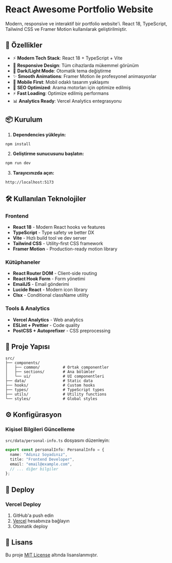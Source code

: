 # React Awesome Portfolio Website

Modern, responsive ve interaktif bir portfolio website'i. React 18, TypeScript, Tailwind CSS ve Framer Motion kullanılarak geliştirilmiştir.

## 🚀 Özellikler

- ⚡ **Modern Tech Stack**: React 18 + TypeScript + Vite
- 🎨 **Responsive Design**: Tüm cihazlarda mükemmel görünüm
- 🌙 **Dark/Light Mode**: Otomatik tema değiştirme
- ✨ **Smooth Animations**: Framer Motion ile profesyonel animasyonlar
- 📱 **Mobile First**: Mobil odaklı tasarım yaklaşımı
- 🎯 **SEO Optimized**: Arama motorları için optimize edilmiş
- ⚡ **Fast Loading**: Optimize edilmiş performans
- 📊 **Analytics Ready**: Vercel Analytics entegrasyonu

## 📦 Kurulum

1. **Dependencies yükleyin:**

```bash
npm install
```

2. **Geliştirme sunucusunu başlatın:**

```bash
npm run dev
```

3. **Tarayıcınızda açın:**

```
http://localhost:5173
```

## 🛠️ Kullanılan Teknolojiler

### Frontend

- **React 18** - Modern React hooks ve features
- **TypeScript** - Type safety ve better DX
- **Vite** - Hızlı build tool ve dev server
- **Tailwind CSS** - Utility-first CSS framework
- **Framer Motion** - Production-ready motion library

### Kütüphaneler

- **React Router DOM** - Client-side routing
- **React Hook Form** - Form yönetimi
- **EmailJS** - Email gönderimi
- **Lucide React** - Modern icon library
- **Clsx** - Conditional className utility

### Tools & Analytics

- **Vercel Analytics** - Web analytics
- **ESLint + Prettier** - Code quality
- **PostCSS + Autoprefixer** - CSS preprocessing

## 📁 Proje Yapısı

```
src/
├── components/
│   ├── common/          # Ortak componentler
│   ├── sections/        # Ana bölümler
│   └── ui/              # UI componentleri
├── data/                # Static data
├── hooks/               # Custom hooks
├── types/               # TypeScript types
├── utils/               # Utility functions
└── styles/              # Global styles
```

## ⚙️ Konfigürasyon

### Kişisel Bilgileri Güncelleme

`src/data/personal-info.ts` dosyasını düzenleyin:

```typescript
export const personalInfo: PersonalInfo = {
  name: "Adınız Soyadınız",
  title: "Frontend Developer",
  email: "email@example.com",
  // ... diğer bilgiler
};
```

## 🚀 Deploy

### Vercel Deploy

1. GitHub'a push edin
2. [Vercel](https://vercel.com/) hesabınıza bağlayın
3. Otomatik deploy

## 📄 Lisans

Bu proje [MIT License](LICENSE) altında lisanslanmıştır.
